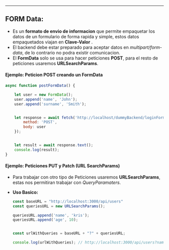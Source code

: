 
---
## FORM Data:
- Es un **formato de envio de informacion** que permite empaquetar los datos de un formulario de forma rapida y simple, estos datos empaquetados viajan en **Clave-Valor** .
- El backend debe estar preparado para aceptar datos en *multipart/form-data*, de lo contrario no podra existir comunicacion.
- El **FormData** solo se usa para hacer peticiones **POST**, para el resto de peticiones usaremos **URLSearchParams**.

#### Ejemplo: Peticion POST creando un FormData 
```js
async function postFormData() {

    let user = new FormData();
    user.append('name', 'John');
    user.append('surname', 'Smith');


    let response = await fetch('http://localhost/dummyBackend/loginFormData.php', { 
        method: 'POST',
        body: user
    });


    let result = await response.text(); 
    console.log(result);
}
```

#### Ejemplo: Peticiones PUT y Patch (URL SearchParams)
- Para trabajar con otro tipo de Peticiones usaremos **URLSearchParams**, estas nos permitiran trabajar con *QueryParamaters*.

- **Uso Basico:**
	```js
	const baseURL = "http://localhost:3000/api/users"
	const queriesURL = new URLSearchParams();

	queriesURL.append('name', 'kris');
	queriesURL.append('age', 10);


	const urlWithQueries = baseURL + "?" + queriesURL;
	
	console.log(urlWithQueries); // http://localhost:3000/api/users?name=kris&age=10
	```
	
